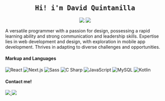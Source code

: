 <div align="center">
  <h2><samp>Hi! i'm David Quintanilla</samp></h2>
  <div>
    <img src="https://img.shields.io/badge/Open%20to%20Work-Yes-brightgreen">  
    <a href="https://davidquintr.github.io/portfolio/"><img src="https://img.shields.io/badge/Portfolio-Visit-white"></a>
  </div>
</div>

A versatile programmer with a passion for design, possessing a rapid learning ability and strong communication and leadership skills. Expertise lies in web development and design, with exploration in mobile app development. Thrives in adapting to diverse challenges and opportunities.

#### Markup and Languages
![React](https://img.shields.io/static/v1?style=for-the-badge&message=React&color=222222&logo=React&logoColor=61DAFB&label=)
![Next.js](https://img.shields.io/static/v1?style=for-the-badge&message=Next.js&color=000000&logo=Next.js&logoColor=FFFFFF&label=)
![Sass](https://img.shields.io/static/v1?style=for-the-badge&message=Sass&color=CC6699&logo=Sass&logoColor=FFFFFF&label=)
![C Sharp](https://img.shields.io/static/v1?style=for-the-badge&message=C+Sharp&color=239120&logo=C+Sharp&logoColor=FFFFFF&label=)
![JavaScript](https://img.shields.io/static/v1?style=for-the-badge&message=JavaScript&color=222222&logo=JavaScript&logoColor=F7DF1E&label=)
![MySQL](https://img.shields.io/static/v1?style=for-the-badge&message=MySQL&color=4479A1&logo=MySQL&logoColor=FFFFFF&label=)
![Kotlin](https://img.shields.io/static/v1?style=for-the-badge&message=Kotlin&color=7F52FF&logo=Kotlin&logoColor=FFFFFF&label=)

#### Contact me!
<a href="https://www.linkedin.com/in/david-quintanilla-ruiz-a41044231/">
  <img src="https://img.shields.io/static/v1?style=for-the-badge&message=LinkedIn&color=0A66C2&logo=LinkedIn&logoColor=FFFFFF&label=">
</a>
<a href="mailto: davidquintr97@gmail.com">
  <img src="https://img.shields.io/static/v1?style=for-the-badge&message=Gmail&color=EA4335&logo=Gmail&logoColor=FFFFFF&label=">
</a>
